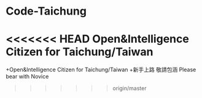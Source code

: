 # Code-Taichung
<<<<<<< HEAD
Open&amp;Intelligence Citizen for Taichung/Taiwan
=======
+Open&amp;Intelligence Citizen for Taichung/Taiwan
+新手上路  敬請包涵  Please bear with Novice
>>>>>>> origin/master
